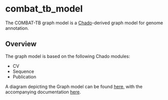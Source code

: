 # combat_tb_model

The COMBAT-TB graph model is a [Chado](https://github.com/GMOD/Chado)-derived graph model for genome annotation.

## Overview

The graph model is based on the following Chado modules:

* CV
* Sequence
* Publication

A diagram depicting the Graph model can be found [here,](docs/chado_graph_model_draft.jpg) with the accompanying documentation [here](docs/genome_annotation_model.md).
